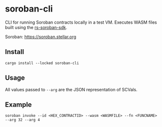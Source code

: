 # soroban-cli

CLI for running Soroban contracts locally in a test VM. Executes WASM files built using the [rs-soroban-sdk](https://github.com/stellar/rs-soroban-sdk).

Soroban: https://soroban.stellar.org

## Install

```
cargo install --locked soroban-cli
```

## Usage

All values passed to `--arg` are the JSON representation of SCVals.

## Example

```
soroban invoke --id <HEX_CONTRACTID> --wasm <WASMFILE> --fn <FUNCNAME> --arg 32 --arg 4
```
